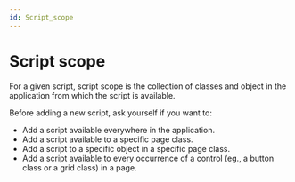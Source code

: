 ```yaml
---
id: Script_scope
---
```


# Script scope

For a given script, script scope is the collection of classes and object in the application from which the script is available.

Before adding a new script, ask yourself if you want to:

- Add a script available everywhere in the application.
- Add a script available to a specific page class.
- Add a script to a specific object in a specific page class.
- Add a script available to every occurrence of a control (eg., a button class or a grid class) in a page.